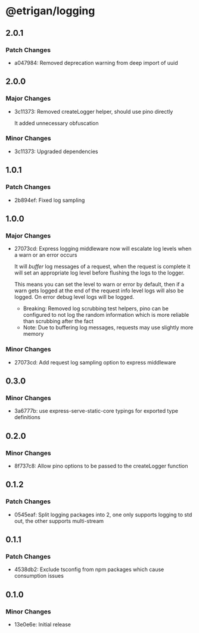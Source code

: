 # @etrigan/logging

## 2.0.1

### Patch Changes

- a047984: Removed deprecation warning from deep import of uuid

## 2.0.0

### Major Changes

- 3c11373: Removed createLogger helper, should use pino directly

  It added unnecessary obfuscation

### Minor Changes

- 3c11373: Upgraded dependencies

## 1.0.1

### Patch Changes

- 2b894ef: Fixed log sampling

## 1.0.0

### Major Changes

- 27073cd: Express logging middleware now will escalate log levels when a warn or an error occurs

  It will _buffer_ log messages of a request, when the request is complete it will set an appropriate log level before flushing the logs to the logger.

  This means you can set the level to warn or error by default, then if a warn gets logged at the end of the request info level logs will also be logged. On error debug level logs will be logged.

  - Breaking: Removed log scrubbing test helpers, pino can be configured to not log the random information which is more reliable than scrubbing after the fact
  - Note: Due to buffering log messages, requests may use slightly more memory

### Minor Changes

- 27073cd: Add request log sampling option to express middleware

## 0.3.0

### Minor Changes

- 3a6777b: use express-serve-static-core typings for exported type definitions

## 0.2.0

### Minor Changes

- 8f737c8: Allow pino options to be passed to the createLogger function

## 0.1.2

### Patch Changes

- 0545eaf: Split logging packages into 2, one only supports logging to std out, the other supports multi-stream

## 0.1.1

### Patch Changes

- 4538db2: Exclude tsconfig from npm packages which cause consumption issues

## 0.1.0

### Minor Changes

- 13e0e6e: Initial release
